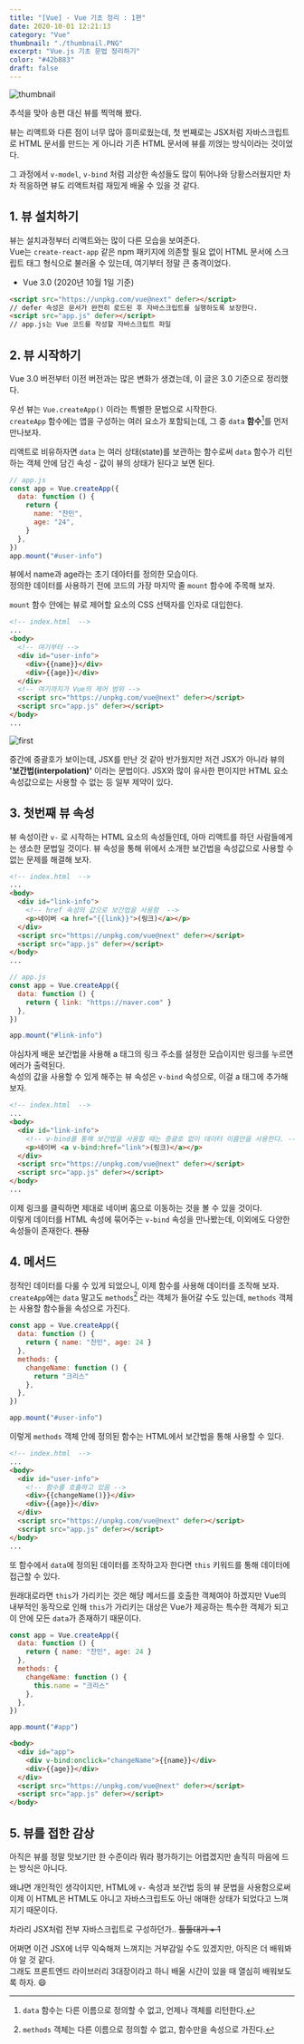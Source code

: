 ```yaml
---
title: "[Vue] - Vue 기초 정리 : 1편"
date: 2020-10-01 12:21:13
category: "Vue"
thumbnail: "./thumbnail.PNG"
excerpt: "Vue.js 기초 문법 정리하기"
color: "#42b883"
draft: false
---
```


![thumbnail](./thumbnail.PNG)

추석을 맞아 송편 대신 뷰를 찍먹해 봤다.

뷰는 리액트와 다른 점이 너무 많아 흥미로웠는데, 첫 번째로는 JSX처럼 자바스크립트로 HTML 문서를 만드는 게 아니라 기존 HTML 문서에 뷰를 끼얹는 방식이라는 것이었다.

그 과정에서 `v-model`, `v-bind` 처럼 괴상한 속성들도 많이 튀어나와 당황스러웠지만 차차 적응하면 뷰도 리액트처럼 재밌게 배울 수 있을 것 같다.

## 1. 뷰 설치하기

뷰는 설치과정부터 리액트와는 많이 다른 모습을 보여준다.  
Vue는 `create-react-app` 같은 npm 패키지에 의존할 필요 없이 HTML 문서에 스크립트 태그 형식으로 불러올 수 있는데, 여기부터 정말 큰 충격이었다.

- Vue 3.0 (2020년 10월 1일 기준)

```html
<script src="https://unpkg.com/vue@next" defer></script>
// defer 속성은 문서가 완전히 로드된 후 자바스크립트를 실행하도록 보장한다.
<script src="app.js" defer></script>
// app.js는 Vue 코드를 작성할 자바스크립트 파일
```

## 2. 뷰 시작하기

Vue 3.0 버전부터 이전 버전과는 많은 변화가 생겼는데, 이 글은 3.0 기준으로 정리했다.

우선 뷰는 `Vue.createApp()` 이라는 특별한 문법으로 시작한다.  
`createApp` 함수에는 앱을 구성하는 여러 요소가 포함되는데, 그 중 `data` **함수**[^1]를 먼저 만나보자.

리액트로 비유하자면 `data` 는 여러 상태(state)를 보관하는 함수로써 `data` 함수가 리턴하는 객체 안에 담긴 속성 - 값이 뷰의 상태가 된다고 보면 된다.

```js
// app.js
const app = Vue.createApp({
  data: function () {
    return {
      name: "찬민",
      age: "24",
    }
  },
})
app.mount("#user-info")
```

뷰에서 name과 age라는 초기 데아터를 정의한 모습이다.  
정의한 데이터를 사용하기 전에 코드의 가장 마지막 줄 `mount` 함수에 주목해 보자.

`mount` 함수 안에는 뷰로 제어할 요소의 CSS 선택자를 인자로 대입한다.

```html
<!-- index.html  -->
...
<body>
  <!-- 여기부터 -->
  <div id="user-info">
    <div>{{name}}</div>
    <div>{{age}}</div>
  </div>
  <!-- 여기까지가 Vue의 제어 범위 -->
  <script src="https://unpkg.com/vue@next" defer></script>
  <script src="app.js" defer></script>
</body>
...
```

![first](./first.PNG)

중간에 중괄호가 보이는데, JSX를 만난 것 같아 반가웠지만 저건 JSX가 아니라 뷰의 **'보간법(interpolation)'** 이라는 문법이다. JSX와 많이 유사한 편이지만 HTML 요소 속성값으로는 사용할 수 없는 등 일부 제약이 있다.

## 3. 첫번째 뷰 속성

뷰 속성이란 `v-` 로 시작하는 HTML 요소의 속성들인데, 아마 리액트를 하던 사람들에게는 생소한 문법일 것이다.
뷰 속성을 통해 위에서 소개한 보간법을 속성값으로 사용할 수 없는 문제를 해결해 보자.

```html
<!-- index.html  -->
...
<body>
  <div id="link-info">
    <!-- href 속성의 값으로 보간법을 사용함  -->
    <p>네이버 <a href="{{link}}">(링크)</a></p>
  </div>
  <script src="https://unpkg.com/vue@next" defer></script>
  <script src="app.js" defer></script>
</body>
...
```

```js
// app.js
const app = Vue.createApp({
  data: function () {
    return { link: "https://naver.com" }
  },
})

app.mount("#link-info")
```

야심차게 배운 보간법을 사용해 a 태그의 링크 주소를 설정한 모습이지만 링크를 누르면 에러가 출력된다.  
속성의 값을 사용할 수 있게 해주는 뷰 속성은 `v-bind` 속성으로, 이걸 a 태그에 추가해 보자.

```html
<!-- index.html  -->
...
<body>
  <div id="link-info">
    <!-- v-bind를 통해 보간법을 사용할 때는 중괄호 없이 데이터 이름만을 사용한다. -->
    <p>네이버 <a v-bind:href="link">(링크)</a></p>
  </div>
  <script src="https://unpkg.com/vue@next" defer></script>
  <script src="app.js" defer></script>
</body>
...
```

이제 링크를 클릭하면 제대로 네이버 홈으로 이동하는 것을 볼 수 있을 것이다.  
이렇게 데이터를 HTML 속성에 묶어주는 `v-bind` 속성을 만나봤는데, 이외에도 다양한 속성들이 존재한다. ~~젠장~~

## 4. 메서드

정적인 데이터를 다룰 수 있게 되었으니, 이제 함수를 사용해 데이터를 조작해 보자.  
`createApp`에는 `data` 말고도 `methods`[^2] 라는 객체가 들어갈 수도 있는데, `methods` 객체는 사용할 함수들을 속성으로 가진다.

```js
const app = Vue.createApp({
  data: function () {
    return { name: "찬민", age: 24 }
  },
  methods: {
    changeName: function () {
      return "크리스"
    },
  },
})

app.mount("#user-info")
```

이렇게 `methods` 객체 안에 정의된 함수는 HTML에서 보간법을 통해 사용할 수 있다.

```html
<!-- index.html  -->
...
<body>
  <div id="user-info">
    <!-- 함수를 호출하고 있음 -->
    <div>{{changeName()}}</div>
    <div>{{age}}</div>
  </div>
  <script src="https://unpkg.com/vue@next" defer></script>
  <script src="app.js" defer></script>
</body>
...
```

또 함수에서 `data`에 정의된 데이터를 조작하고자 한다면 `this` 키워드를 통해 데이터에 접근할 수 있다.

원래대로라면 `this`가 가리키는 것은 해당 메서드를 호출한 객체여야 하겠지만 Vue의 내부적인 동작으로 인해 `this`가 가리키는 대상은 Vue가 제공하는 특수한 객체가 되고 이 안에 모든 `data`가 존재하기 때문이다.

```js
const app = Vue.createApp({
  data: function () {
    return { name: "찬민", age: 24 }
  },
  methods: {
    changeName: function () {
      this.name = "크리스"
    },
  },
})

app.mount("#app")
```

```html
<body>
  <div id="app">
    <div v-bind:onclick="changeName">{{name}}</div>
    <div>{{age}}</div>
  </div>
  <script src="https://unpkg.com/vue@next" defer></script>
  <script src="app.js" defer></script>
</body>
```

## 5. 뷰를 접한 감상

아직은 뷰를 정말 맛보기만 한 수준이라 뭐라 평가하기는 어렵겠지만 솔직히 마음에 드는 방식은 아니다.

왜냐면 개인적인 생각이지만, HTML에 `v-` 속성과 보간법 등의 뷰 문법을 사용함으로써 이제 이 HTML은 HTML도 아니고 자바스크립트도 아닌 애매한 상태가 되었다고 느껴지기 때문이다.

차라리 JSX처럼 전부 자바스크립트로 구성하던가.. ~~툴툴대기 + 1~~

어쩌면 이건 JSX에 너무 익숙해져 느껴지는 거부감일 수도 있겠지만, 아직은 더 배워봐야 알 것 같다.  
그래도 프론트엔드 라이브러리 3대장이라고 하니 배울 시간이 있을 때 열심히 배워보도록 하자. 😄

[^1]: `data` 함수는 다른 이름으로 정의할 수 없고, 언제나 객체를 리턴한다.
[^2]: `methods` 객체는 다른 이름으로 정의할 수 없고, 함수만을 속성으로 가진다.
